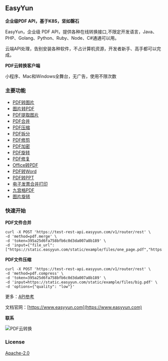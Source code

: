 ## EasyYun

**企业级PDF API，基于K8S，坚如磬石**

EasyYun，企业级 PDF API，提供各种在线转换接口,不限定开发语言，Java、PHP、Golang、Python、Ruby、Node、C#通通可以用。

云端API处理，告别安装各种软件，不占计算机资源，开发者新手、高手都可以完成。


**PDF云转换客户端**

小程序、Mac和Windows全舞台，无广告，使用不限次数

### **主要功能**


- [PDF转图片](https://www.easyyun.com/docs/api/pdf.split-to-image)
- [图片转PDF](https://www.easyyun.com/docs/api/pdf.image-to-pdf)
- [PDF提取图片](https://www.easyyun.com/docs/api/pdf.pdf-extract-image)
- [PDF合并](https://www.easyyun.com/docs/api/pdf.merge)
- [PDF压缩](https://www.easyyun.com/docs/api/pdf.compress)
- [PDF拆分](https://www.easyyun.com/docs/api/pdf.split-to-pdf)
- [PDF修剪](https://www.easyyun.com/docs/api/pdf.trim)
- [PDF加密](https://www.easyyun.com/docs/api/pdf.encrypt)
- [PDF旋转](https://www.easyyun.com/docs/api/pdf.rotate)
- [PDF修复](https://www.easyyun.com/docs/api/pdf.pdf-repair)
- [Office转PDF](https://www.easyyun.com/docs/api/pdf.offcie-to-pdf)
- [PDF转Word](https://www.easyyun.com/docs/api/pdf.pdf-to-doc)
- [PDF转PPT](https://www.easyyun.com/docs/api/pdf.pdf-to-pptx)
- [电子发票合并打印](https://www.easyyun.com/docs/api/pdf.pdf-2a5-to-a4)
- [九宫格PDF](https://www.easyyun.com/docs/api/pdf.pdf-to-grid)
- [图片旋转](https://www.easyyun.com/docs/api/img.img-rotate)

### **快速开始**

**PDF文件合并**

```shell
curl -X POST 'https://test-rest-api.easyyun.com/v1/router/rest' \
-d 'method=pdf.merge' \
-d 'token=395a25d6fa758bfb6c0d3da007a8b189' \
-d 'input={"file_url":["https://static.easyyun.com/static/example/files/one_page.pdf","https://static.easyyun.com/static/example/files/two_pages.pdf"]}'
```


**PDF文件压缩**

```shell
curl -X POST 'https://test-rest-api.easyyun.com/v1/router/rest' \
-d 'method=pdf.compress' \
-d 'token=395a25d6fa758bfb6c0d3da007a8b189' \
-d 'input=https://static.easyyun.com/static/example/files/big.pdf' \
-d 'options={"quality": "low"}'
```

更多：[API参考](https://www.easyyun.com/docs/category/api)

文档官网：[https://www.easyyun.com](https://www.easyyun.com)

**联系**

![PDF云转换](https://static.easyyun.com/static/xcx/gongzhonghao.jpg)

### License

[Apache-2.0](https://www.apache.org/licenses/LICENSE-2.0)



